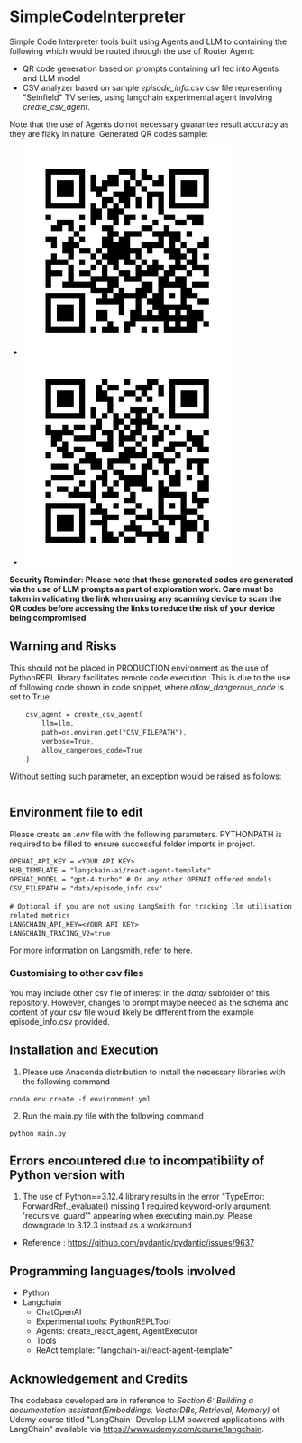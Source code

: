 # SimpleCodeInterpreter

Simple Code Interpreter tools built using Agents and LLM to containing the following which would be routed through the use of Router Agent:
- QR code generation based on prompts containing url fed into Agents and LLM model
- CSV analyzer based on sample *episode_info.csv* csv file representing "Seinfield" TV series, using langchain experimental agent involving *create_csv_agent*.

Note that the use of Agents do not necessary guarantee result accuracy as they are flaky in nature.
Generated QR codes sample:
- ![Channelnewsasia](qrcodes/cna.png)
- ![Straits Times Singapore](qrcodes/straitstimes.png)

**Security Reminder: Please note that these generated codes are generated via the use of LLM prompts as part of exploration work. Care must be taken in validating the link when using any scanning device to scan the QR codes before accessing the links to reduce the risk of your device being compromised**

## Warning and Risks
This should not be placed in PRODUCTION environment as the use of PythonREPL library facilitates remote code execution. This is due to the use of following code shown in code snippet, where *allow_dangerous_code* is set to True.

```
    csv_agent = create_csv_agent(
        llm=llm,
        path=os.environ.get("CSV_FILEPATH"),
        verbose=True,
        allow_dangerous_code=True
    )
```

Without setting such parameter, an exception would be raised as follows: 

```ValueError: This agent relies on access to a python repl tool which can execute arbitrary code. This can be dangerous and requires a specially sandboxed environment to be safely used. Please read the security notice in the doc-string of this function. You must opt-in to use this functionality by setting allow_dangerous_code=True.For general security guidelines, please see: https://python.langchain.com/v0.2/docs/security/**
```

## Environment file to edit

Please create an *.env* file with the following parameters. PYTHONPATH is required to be filled to ensure successful folder imports in project.

```
OPENAI_API_KEY = <YOUR API KEY>
HUB_TEMPLATE = "langchain-ai/react-agent-template"
OPENAI_MODEL = "gpt-4-turbo" # Or any other OPENAI offered models
CSV_FILEPATH = "data/episode_info.csv"

# Optional if you are not using LangSmith for tracking llm utilisation related metrics
LANGCHAIN_API_KEY=<YOUR API KEY>
LANGCHAIN_TRACING_V2=true
```

For more information on Langsmith, refer to [here](https://www.langchain.com/langsmith).

### **Customising to other csv files**

You may include other csv file of interest in the *data/* subfolder of this repository. However, changes to prompt maybe needed as the schema and content of your csv file would likely be different from the example episode_info.csv provided.

## Installation and Execution

1. Please use Anaconda distribution to install the necessary libraries with the following command

```
conda env create -f environment.yml
```

2. Run the main.py file with the following command
```
python main.py
```

## Errors encountered due to incompatibility of Python version with

1. The use of Python==3.12.4 library results in the error "TypeError: ForwardRef._evaluate() missing 1 required keyword-only argument: 'recursive_guard'" appearing when executing main.py. Please downgrade to 3.12.3 instead as a workaround
- Reference : https://github.com/pydantic/pydantic/issues/9637

## Programming languages/tools involved

- Python
- Langchain
    - ChatOpenAI
    - Experimental tools: PythonREPLTool
    - Agents: create_react_agent, AgentExecutor
    - Tools
    - ReAct template: "langchain-ai/react-agent-template"

## Acknowledgement and Credits

The codebase developed are in reference to *Section 6: Building a documentation assistant(Embeddings, VectorDBs, Retrieval, Memory)* of Udemy course titled "LangChain- Develop LLM powered applications with LangChain" available via https://www.udemy.com/course/langchain.
